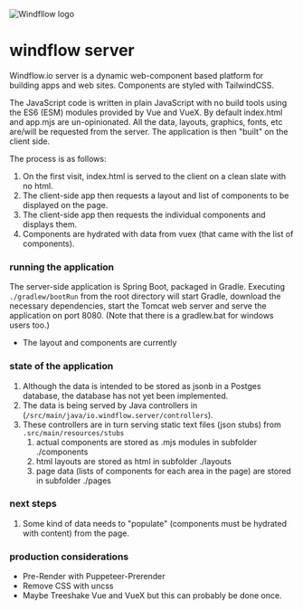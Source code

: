 ![Windfllow logo](https://i.imgur.com/zgUXAF6.png)
# windflow server
Windflow.io server is a dynamic web-component based platform for building apps and web sites. Components are styled with TailwindCSS.

The JavaScript code is written in plain JavaScript with no build tools using the ES6 (ESM) modules provided by Vue and VueX. By default index.html and app.mjs are un-opinionated. All the data, layouts, graphics, fonts, etc are/will be requested from the server. The application is then "built" on the client side.

The process is as follows:

1. On the first visit, index.html is served to the client on a clean slate with no html.
2. The client-side app then requests a layout and list of components to be displayed on the page.
3. The client-side app then requests the individual components and displays them.
4. Components are hydrated with data from vuex (that came with the list of components).

### running the application
The server-side application is Spring Boot, packaged in Gradle. Executing `./gradlew/bootRun` from the root directory will start Gradle, download the necessary dependencies, start the Tomcat web server and serve the application on port 8080. (Note that there is a gradlew.bat for windows users too.)

* The layout and components are currently

### state of the application
1. Although the data is intended to be stored as jsonb in a Postges database, the database has not yet been implemented.
2. The data is being served by Java controllers in (`/src/main/java/io.windflow.server/controllers`).
3. These controllers are in turn serving static text files (json stubs) from `.src/main/resources/stubs`
    1. actual components are stored as .mjs modules in subfolder ./components
    2. html layouts are stored as html in subfolder ./layouts
    3. page data (lists of components for each area in the page) are stored in subfolder ./pages
    
### next steps

1. Some kind of data needs to "populate" (components must be hydrated with content) from the page.  

### production considerations
* Pre-Render with Puppeteer-Prerender
* Remove CSS with uncss
* Maybe Treeshake Vue and VueX but this can probably be done once.
